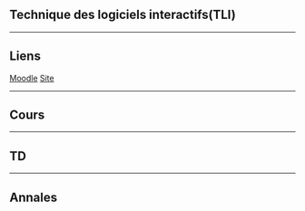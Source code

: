 ## Technique des logiciels interactifs(TLI)

***

## Liens
[Moodle](https://im2ag-moodle.e.ujf-grenoble.fr/enrol/index.php?id=264)
[Site](http://iihm.imag.fr/blanch/ens/2016-2017/M1/TLI/)

***

## Cours

***

## TD

***

## Annales
